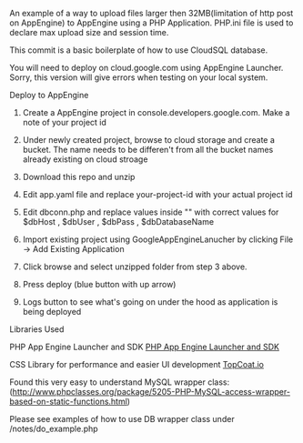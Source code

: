 An example of a way to upload files larger then 32MB(limitation of http post on AppEngine) to AppEngine using a PHP Application. PHP.ini file is used to declare max upload size and session time.

This commit is a basic boilerplate of how to use CloudSQL database.

You will need to deploy on cloud.google.com using AppEngine Launcher. Sorry, this version will give errors when testing on your local system.

Deploy to AppEngine

1. Create a AppEngine project in console.developers.google.com. Make a note of your project id

2. Under newly created project, browse to cloud storage and create a bucket. The name needs to be differen't from all the bucket names already existing on cloud stroage

3. Download this repo and unzip

4. Edit app.yaml file and replace your-project-id with your actual project id

5. Edit dbconn.php and replace values inside "" with correct values for $dbHost , $dbUser , $dbPass , $dbDatabaseName

6. Import existing project using GoogleAppEngineLanucher by clicking File -> Add Existing Application

7. Click browse and select unzipped folder from step 3 above.

8. Press deploy (blue button with up arrow)

9. Logs button to see what's going on under the hood as application is being deployed

Libraries Used

PHP App Engine Launcher and SDK
<a href="https://cloud.google.com/appengine/downloads" target="_blank">PHP App Engine Launcher and SDK</a>

CSS Library for performance and easier UI development
<a href="http://topcoat.io/" target="_blank">TopCoat.io</a>

Found this very easy to understand MySQL wrapper class:
(http://www.phpclasses.org/package/5205-PHP-MySQL-access-wrapper-based-on-static-functions.html)

Please see examples of how to use DB wrapper class under /notes/do_example.php


